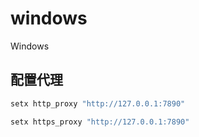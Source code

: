# windows

Windows

## 配置代理

```powershell
setx http_proxy "http://127.0.0.1:7890"
```

```powershell
setx https_proxy "http://127.0.0.1:7890"
```
